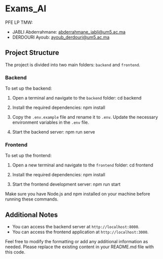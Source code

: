 # Exams_AI

PFE LP TMW:

- JABLI Abderrahmane: [abderrahmane_jabli@um5.ac.ma](mailto:abderrahmane_jabli@um5.ac.ma)
- DERDOURI Ayoub: [ayoub_derdouri@um5.ac.ma](mailto:ayoub_derdouri@um5.ac.ma)

## Project Structure

The project is divided into two main folders: `backend` and `frontend`.

### Backend

To set up the backend:

1. Open a terminal and navigate to the `backend` folder:
cd backend

2. Install the required dependencies:
npm install

3. Copy the `.env.example` file and rename it to `.env`. Update the necessary environment variables in the `.env` file.

4. Start the backend server:
npm run serve

### Frontend

To set up the frontend:

1. Open a new terminal and navigate to the `frontend` folder:
cd frontend


2. Install the required dependencies:
npm install

3. Start the frontend development server:
npm run start


Make sure you have Node.js and npm installed on your machine before running these commands.

## Additional Notes

- You can access the backend server at `http://localhost:8000`.
- You can access the frontend application at `http://localhost:3000`.

Feel free to modify the formatting or add any additional information as needed.
Please replace the existing content in your README.md file with this code.
